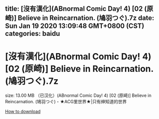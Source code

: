 
title: [沒有漢化](ABnormal Comic Day! 4) [02 (原崎)] Believe in Reincarnation. (鳩羽つぐ).7z
date: Sun Jan 19 2020 13:09:48 GMT+0800 (CST)    
categories: baidu
---

# [沒有漢化](ABnormal Comic Day! 4) [02 (原崎)] Believe in Reincarnation. (鳩羽つぐ).7z
size: 13.00 MB
 （已汉化）(ABnormal Comic Day! 4) [02 (原崎)] Believe in Reincarnation. (鳩羽つぐ) - ★ACG里世界★|只有绅知道的世界
 

[How to download](https://bpcam.bemobtrk.com/go/2ceec3aa-1ca2-46d6-b9ff-aaa5c184517c?jno=375)